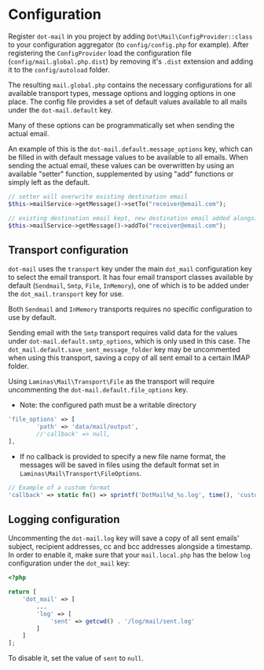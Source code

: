 # Configuration

Register `dot-mail` in you project by adding `Dot\Mail\ConfigProvider::class` to your configuration aggregator (to `config/config.php` for example).
After registering the `ConfigProvider` load the configuration file (`config/mail.global.php.dist`) by removing it's `.dist` extension and adding it to the `config/autoload` folder.

The resulting `mail.global.php` contains the necessary configurations for all available transport types, message options and logging options in one place. The config file provides a set of default values available to all mails under the `dot-mail.default` key.

Many of these options can be programmatically set when sending the actual email.

An example of this is the `dot-mail.default.message_options` key, which can be filled in with default message values to be available to all emails.
When sending the actual email, these values can be overwritten by using an available "setter" function, supplemented by using "add" functions or simply left as the default.

```php
// setter will overwrite existing destination email
$this->mailService->getMessage()->setTo("receiver@email.com");

// existing destination email kept, new destination email added alongside it
$this->mailService->getMessage()->addTo("receiver@email.com");
```

## Transport configuration

`dot-mail` uses the `transport` key under the main `dot_mail` configuration key to select the email transport.
It has four email transport classes available by default (`Sendmail`, `Smtp`, `File`, `InMemory`), one of which is to be added under the `dot_mail.transport` key for use.

Both `Sendmail` and `InMemory` transports requires no specific configuration to use by default.

Sending email with the `Smtp` transport requires valid data for the values under `dot-mail.default.smtp_options`, which is only used in this case.
The `dot_mail.default.save_sent_message_folder` key may be uncommented when using this transport, saving a copy of all sent email to a certain IMAP folder.

Using `Laminas\Mail\Transport\File` as the transport will require uncommenting the `dot-mail.default.file_options` key.

- Note: the configured path must be a writable directory

```php
'file_options' => [
        'path' => 'data/mail/output',
        //'callback' => null,
],
```

- If no callback is provided to specify a new file name format, the messages will be saved in files using the default format set in `Laminas\Mail\Transport\FileOptions`.

```php
// Example of a custom format
'callback' => static fn() => sprintf('DotMail%d_%s.log', time(), 'customFormat'),
```

## Logging configuration

Uncommenting the `dot-mail.log` key will save a copy of all sent emails' subject, recipient addresses, cc and bcc addresses alongside a timestamp.
In order to enable it, make sure that your `mail.local.php` has the below `log` configuration under the `dot_mail` key:

```php
<?php

return [
    'dot_mail' => [
        ...
        'log' => [
            'sent' => getcwd() . '/log/mail/sent.log'
        ]
    ]
];
```

To disable it, set the value of `sent` to `null`.
